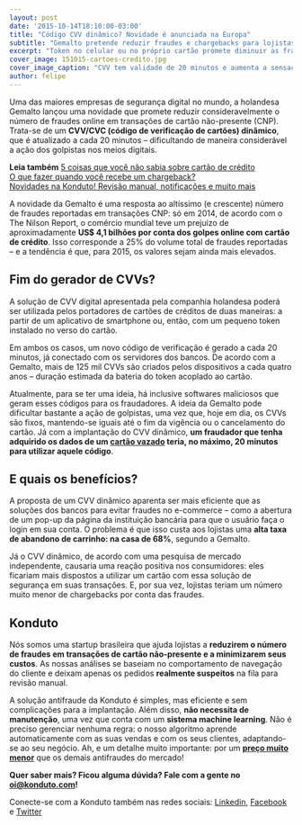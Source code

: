 ```yaml
---
layout: post		
date: '2015-10-14T18:10:00-03:00'		
title: "Código CVV dinâmico? Novidade é anunciada na Europa"		
subtitle: "Gemalto pretende reduzir fraudes e chargebacks para lojistas"		
excerpt: "Token no celular ou no próprio cartão promete diminuir as fraudes no e-commerce mundial"		
cover_image: 151015-cartoes-credito.jpg		
cover_image_caption: "CVV tem validade de 20 minutos e aumenta a sensação de segurança nas transações. Imagem: <a href='https://www.flickr.com/photos/armydre2008/'>armydre2008</a>"		
author: felipe		
---
```

Uma das maiores empresas de segurança digital no mundo, a holandesa Gemalto lançou uma novidade que promete reduzir consideravelmente o número de fraudes online em transações de cartão não-presente (CNP). Trata-se de um **CVV/CVC (código de verificação de cartões) dinâmico**, que é atualizado a cada 20 minutos – dificultando de maneira considerável a ação dos golpistas nos meios digitais. 		
	
**Leia também**
[5 coisas que você não sabia sobre cartão de crédito](https://blog.konduto.com/pt/2014/09/5-coisas-que-voce-nao-sabia-sobre-cartao-de-credito/?utm_source=konduto&utm_medium=blog&utm_campaign=conteudo)  
[O que fazer quando você recebe um chargeback?](https://blog.konduto.com/pt/2014/09/o-que-fazer-quando-recebe-o-primeiro-chargeback/?utm_source=konduto&utm_medium=blog&utm_campaign=conteudo)  
[Novidades na Konduto! Revisão manual, notificações e muito mais](https://blog.konduto.com/pt/2015/09/novidades-da-konduto-setembro-2015?utm_source=konduto&utm_medium=blog&utm_campaign=conteudo/)		
		
A novidade da Gemalto é uma resposta ao altíssimo (e crescente) número de fraudes reportadas em transações CNP: só em 2014, de acordo com o The Nilson Report, o comércio mundial teve um prejuízo de aproximadamente **US$ 4,1 bilhões por conta dos golpes online com cartão de crédito**. Isso corresponde a 25% do volume total de fraudes reportadas – e a tendência é que, para 2015, os valores sejam ainda mais elevados. 		
	
## Fim do gerador de CVVs?		

A solução de CVV digital apresentada pela companhia holandesa poderá ser utilizada pelos portadores de cartões de créditos de duas maneiras: a partir de um aplicativo de smartphone ou, então, com um pequeno token instalado no verso do cartão. 		
		
Em ambos os casos, um novo código de verificação é gerado a cada 20 minutos, já conectado com os servidores dos bancos. De acordo com a Gemalto, mais de 125 mil CVVs são criados pelos dispositivos a cada quatro anos – duração estimada da bateria do token acoplado ao cartão. 		
		
Atualmente, para se ter uma ideia, há inclusive softwares maliciosos que geram esses códigos para os fraudadores. A ideia da Gemalto pode dificultar bastante a ação de golpistas, uma vez que, hoje em dia, os CVVs são fixos, mantendo-se iguais até o fim da vigência ou o cancelamento do cartão. Já com a implantação do CVV dinâmico, **um fraudador que tenha adquirido os dados de um [cartão vazado](https://blog.konduto.com/pt/2015/03/as-causas-da-fraude-parte-2/) teria, no máximo, 20 minutos para utilizar aquele código**. 		
	
## E quais os benefícios?		
		
A proposta de um CVV dinâmico aparenta ser mais eficiente que as soluções dos bancos para evitar fraudes no e-commerce – como a abertura de um pop-up da página da instituição bancária para que o usuário faça o login em sua conta. O problema é que isso custa aos lojistas uma **alta taxa de abandono de carrinho: na casa de 68%**, segundo a Gemalto. 		
		
Já o CVV dinâmico, de acordo com uma pesquisa de mercado independente, causaria uma reação positiva nos consumidores: eles ficariam mais dispostos a utilizar um cartão com essa solução de segurança em suas transações. E, por sua vez, lojistas teriam um número muito menor de chargebacks por conta das fraudes.		
	
## Konduto		
		
Nós somos uma startup brasileira que ajuda lojistas a **reduzirem o número de fraudes em transações de cartão não-presente e a minimizarem seus custos**. As nossas análises se baseiam no comportamento de navegação do cliente e deixam apenas os pedidos **realmente suspeitos** na fila para revisão manual. 		
		
A solução antifraude da Konduto é simples, mas eficiente e sem complicações para a implantação. Além disso, **não necessita de manutenção**, uma vez que conta com um **sistema machine learning**. Não é preciso gerenciar nenhuma regra: o nosso algoritmo aprende automaticamente com as suas vendas e com os seus clientes, adaptando-se ao  seu negócio. Ah, e um detalhe muito importante: por um **[preço muito menor](https://www.konduto.com/pt/pricing)** que os demais antifraudes do mercado! 		
			
**Quer saber mais? Ficou alguma dúvida? Fale com a gente no [oi@konduto.com](mailto:oi@konduto.com)!**		
		
Conecte-se com a Konduto também nas redes sociais: [Linkedin](https://www.linkedin.com/company/konduto), [Facebook](https://www.facebook.com/konduto) e [Twitter](https://twitter.com/KondutoBR)